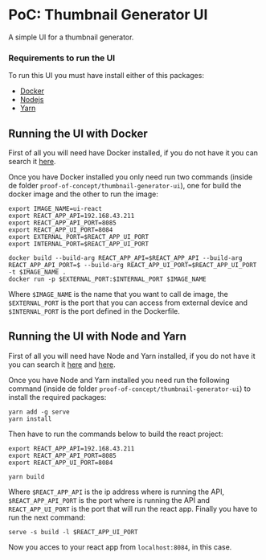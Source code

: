 # PoC: Thumbnail Generator UI

A simple UI for a thumbnail generator.

### Requirements to run the UI

To run this UI you must have install either of this packages:
- [Docker](https://www.docker.com/)
- [Nodejs](https://nodejs.org/)
- [Yarn](https://yarnpkg.com/)

## Running the UI with Docker

First of all you will need have Docker installed, if you do not have it you can search it [here](https://www.docker.com/get-started). 

Once you have Docker installed you only need run two commands (inside de folder `proof-of-concept/thumbnail-generator-ui`), one for build the docker image and the other to run the image:
```
export IMAGE_NAME=ui-react
export REACT_APP_API=192.168.43.211
export REACT_APP_API_PORT=8085
export REACT_APP_UI_PORT=8084
export EXTERNAL_PORT=$REACT_APP_UI_PORT
export INTERNAL_PORT=$REACT_APP_UI_PORT

docker build --build-arg REACT_APP_API=$REACT_APP_API --build-arg REACT_APP_API_PORT=$ --build-arg REACT_APP_UI_PORT=$REACT_APP_UI_PORT -t $IMAGE_NAME .
docker run -p $EXTERNAL_PORT:$INTERNAL_PORT $IMAGE_NAME
```
Where `$IMAGE_NAME` is the name that you want to call de image, the `$EXTERNAL_PORT` is the port that you can access from external device and `$INTERNAL_PORT` is the port defined in the Dockerfile.

## Running the UI with Node and Yarn

First of all you will need have Node and Yarn installed, if you do not have it you can search it [here](https://nodejs.org/) and [here](https://classic.yarnpkg.com/en/docs/install). 

Once you have Node and Yarn installed you need run the following command (inside de folder `proof-of-concept/thumbnail-generator-ui`) to install the required packages:
```
yarn add -g serve
yarn install
```
Then have to run the commands below to build the react project:
```
export REACT_APP_API=192.168.43.211
export REACT_APP_API_PORT=8085
export REACT_APP_UI_PORT=8084

yarn build
```
Where `$REACT_APP_API` is the ip address where is running the API, `$REACT_APP_API_PORT` is the port where is running the API and `REACT_APP_UI_PORT` is the port that will run the react app.
Finally you have to run the next command:
```
serve -s build -l $REACT_APP_UI_PORT
```
Now you acces to your react app from `localhost:8084`, in this case.
